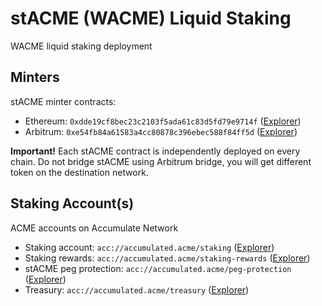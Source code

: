 # stACME (WACME) Liquid Staking
WACME liquid staking deployment

## Minters
stACME minter contracts:
- Ethereum: `0xdde19cf8bec23c2103f5ada61c83d5fd79e9714f` ([Explorer](https://etherscan.io/address/0xdde19cf8bec23c2103f5ada61c83d5fd79e9714f))
- Arbitrum: `0xe54fb84a61583a4cc80878c396ebec588f84ff5d` ([Explorer](https://arbiscan.io/address/0xe54fb84a61583a4cc80878c396ebec588f84ff5d))

**Important!** Each stACME contract is independently deployed on every chain. Do not bridge stACME using Arbitrum bridge, you will get different token on the destination network.

## Staking Account(s)
ACME accounts on Accumulate Network
- Staking account: `acc://accumulated.acme/staking` ([Explorer](https://explorer.accumulatenetwork.io/acc/accumulated.acme/staking))
- Staking rewards: `acc://accumulated.acme/staking-rewards` ([Explorer](https://explorer.accumulatenetwork.io/acc/accumulated.acme/staking-rewards))
- stACME peg protection: `acc://accumulated.acme/peg-protection` ([Explorer](https://explorer.accumulatenetwork.io/acc/accumulated.acme/peg-protection))
- Treasury: `acc://accumulated.acme/treasury` ([Explorer](https://explorer.accumulatenetwork.io/acc/accumulated.acme/treasury))
